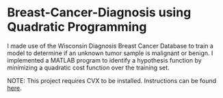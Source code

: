 # Breast-Cancer-Diagnosis using Quadratic Programming

I made use of the Wisconsin Diagnosis Breast Cancer Database to train a model to determine
if an unknown tumor sample is malignant or benign. I implemented a MATLAB program to
identify a hypothesis function by minimizing a quadratic cost function over the training set.

NOTE: This project requires CVX to be installed. Instructions can be found [here](http://cvxr.com/cvx/).
